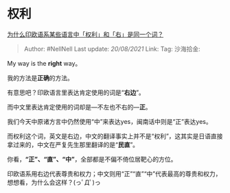 # 权利

[为什么印欧语系某些语言中「权利」和「右」是同一个词？](https://www.zhihu.com/question/23333581/answer/606941180)

> Author: #NellNell
> Last update: *20/08/2021*
> Link:
> Tag:
> 沙海拾金:

My way is the **right** way。

我的方法是**正确**的方法。

有意思吧？印欧语言里表达肯定使用的词是“**右边**”。

而中文里表达肯定使用的词却是—不左也不右的—**正**。

我们今天中原诸方言中仍然使用“中”来表达yes，闽南话中则是“正”表达yes。

而权利这个词，英文是右边，中文的翻译事实上并不是“权利”，这其实是日语直接拿过来的，中文在严复先生那里翻译的是“**民直**”。

你看，**“正”、“直”、“中”**，全部都是不偏不倚位居靶心的方位。

印欧语系用右边代表尊贵和权力；中文则用“正”“直”“中”代表最高的尊贵和权力，想想看，为什么会这样？(っﾟДﾟ)っ
